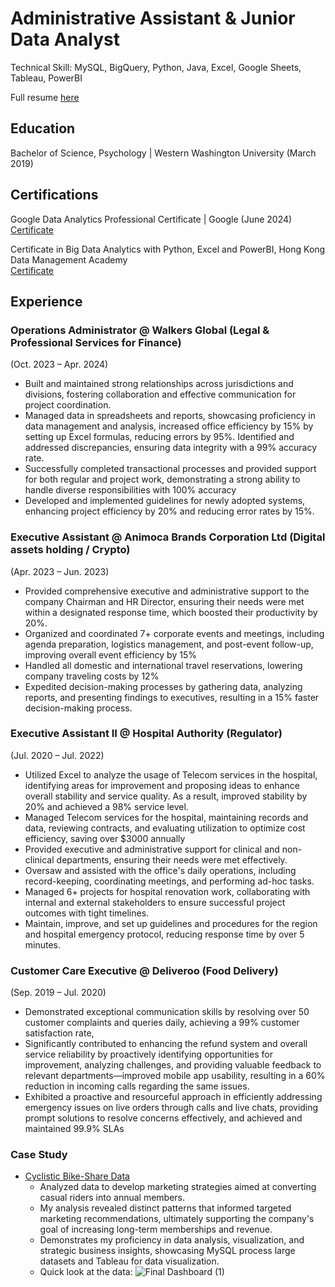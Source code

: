 # Administrative Assistant &   Junior Data Analyst 
Technical Skill: MySQL, BigQuery, Python, Java, Excel, Google Sheets, Tableau, PowerBI  

Full resume [here](https://docs.google.com/viewer?url=https://github.com/user-attachments/files/16826647/Kin.Ho.Tam.Resume.docx.pdf)

## Education
Bachelor of Science, Psychology | Western Washington University (March 2019)  

## Certifications
Google Data Analytics Professional Certificate | Google (June 2024)  
[Certificate](https://docs.google.com/viewer?url=https://github.com/user-attachments/files/15966303/Google.DA.Certification.pdf)
  
Certificate in Big Data Analytics with Python, Excel and PowerBI, Hong Kong Data Management Academy  
[Certificate](https://docs.google.com/viewer?url=https://github.com/user-attachments/files/15966307/Microsoft.Certificate.Big.data.Analytics.with.python.Excel.and.powerBI.pdf)  
  
## Experience 

### Operations Administrator @ Walkers Global (Legal & Professional Services for Finance)
(Oct. 2023 – Apr. 2024)
- Built and maintained strong relationships across jurisdictions and divisions, fostering collaboration and effective communication for project coordination.
- Managed data in spreadsheets and reports, showcasing proficiency in data management and analysis, increased office efficiency by 15% by setting up Excel formulas, reducing errors by 95%. Identified and addressed discrepancies, ensuring data integrity with a 99% accuracy rate.
- Successfully completed transactional processes and provided support for both regular and project work, demonstrating a strong ability to handle diverse responsibilities with 100% accuracy
- Developed and implemented guidelines for newly adopted systems, enhancing project efficiency by 20% and reducing error rates by 15%.


### Executive Assistant @ Animoca Brands Corporation Ltd (Digital assets holding / Crypto)
(Apr. 2023 – Jun. 2023)
- Provided comprehensive executive and administrative support to the company Chairman and HR Director, ensuring their needs were met within a designated response time, which boosted their productivity by 20%.
- Organized and coordinated 7+ corporate events and meetings, including agenda preparation, logistics management, and post-event follow-up, improving overall event efficiency by 15%
- Handled all domestic and international travel reservations, lowering company traveling costs by 12%
- Expedited decision-making processes by gathering data, analyzing reports, and presenting findings to executives, resulting in a 15% faster decision-making process.

### Executive Assistant II @ Hospital Authority (Regulator)
(Jul. 2020 – Jul. 2022)
- Utilized Excel to analyze the usage of Telecom services in the hospital, identifying areas for improvement and proposing ideas to enhance overall stability and service quality. As a result, improved stability by 20% and achieved a 98% service level.
- Managed Telecom services for the hospital, maintaining records and data, reviewing contracts, and evaluating utilization to optimize cost efficiency, saving over $3000 annually
- Provided executive and administrative support for clinical and non-clinical departments, ensuring their needs were met effectively.
- Oversaw and assisted with the office's daily operations, including record-keeping, coordinating meetings, and performing ad-hoc tasks.
- Managed 6+ projects for hospital renovation work, collaborating with internal and external stakeholders to ensure successful project outcomes with tight timelines.
- Maintain, improve, and set up guidelines and procedures for the region and hospital emergency protocol, reducing response time by over 5 minutes.


### Customer Care Executive @ Deliveroo (Food Delivery)
(Sep. 2019 – Jul. 2020)
- Demonstrated exceptional communication skills by resolving over 50 customer complaints and queries daily, achieving a 99% customer satisfaction rate,
- Significantly contributed to enhancing the refund system and overall service reliability by proactively identifying opportunities for improvement, analyzing challenges, and providing valuable feedback to relevant departments—improved mobile app usability, resulting in a 60% reduction in incoming calls regarding the same issues.
- Exhibited a proactive and resourceful approach in efficiently addressing emergency issues on live orders through calls and live chats, providing prompt solutions to resolve concerns effectively, and achieved and maintained 99.9% SLAs


### Case Study 
- [Cyclistic Bike-Share Data](/Bike-Share-Data-Analysis/)
  - Analyzed data to develop marketing strategies aimed at converting casual riders into annual members.
  - My analysis revealed distinct patterns that informed targeted marketing recommendations, ultimately supporting the company's goal of increasing long-term memberships and revenue.
  - Demonstrates my proficiency in data analysis, visualization, and strategic business insights, showcasing MySQL process large datasets and Tableau for data visualization.
  - Quick look at the data:    ![Final Dashboard (1)](https://github.com/Howard318/Portfolio/assets/38737417/6826ee65-b53a-4857-8bdc-73a39862167a)








